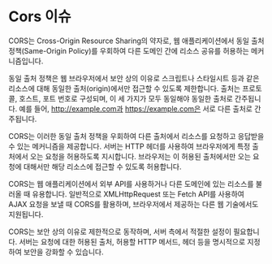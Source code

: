 # Cors 이슈

CORS는 Cross-Origin Resource Sharing의 약자로, 웹 애플리케이션에서 동일 출처 정책(Same-Origin Policy)를 우회하여 다른 도메인 간에 리소스 공유를 허용하는 메커니즘입니다.

동일 출처 정책은 웹 브라우저에서 보안 상의 이유로 스크립트나 스타일시트 등과 같은 리소스에 대해 동일한 출처(origin)에서만 접근할 수 있도록 제한합니다. 출처는 프로토콜, 호스트, 포트 번호로 구성되며, 이 세 가지가 모두 동일해야 동일한 출처로 간주됩니다. 예를 들어, http://example.com과 https://example.com은 서로 다른 출처로 간주됩니다.

CORS는 이러한 동일 출처 정책을 우회하여 다른 출처에서 리소스를 요청하고 응답받을 수 있는 메커니즘을 제공합니다. 서버는 HTTP 헤더를 사용하여 브라우저에게 특정 출처에서 오는 요청을 허용하도록 지시합니다. 브라우저는 이 허용된 출처에서만 오는 요청에 대해서만 해당 리소스에 접근할 수 있도록 허용합니다.

CORS는 웹 애플리케이션에서 외부 API를 사용하거나 다른 도메인에 있는 리소스를 불러올 때 유용합니다. 일반적으로 XMLHttpRequest 또는 Fetch API를 사용하여 AJAX 요청을 보낼 때 CORS를 활용하며, 브라우저에서 제공하는 다른 웹 기술에서도 지원됩니다.

CORS는 보안 상의 이유로 제한적으로 동작하며, 서버 측에서 적절한 설정이 필요합니다. 서버는 요청에 대한 허용된 출처, 허용할 HTTP 메서드, 헤더 등을 명시적으로 지정하여 보안을 강화할 수 있습니다.
